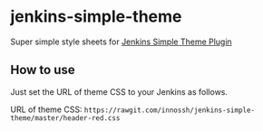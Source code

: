 # jenkins-simple-theme

Super simple style sheets for [Jenkins Simple Theme Plugin](https://github.com/jenkinsci/simple-theme-plugin)

## How to use

Just set the URL of theme CSS to your Jenkins as follows.

URL of theme CSS: `https://rawgit.com/innossh/jenkins-simple-theme/master/header-red.css`
